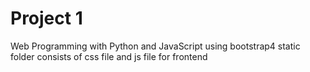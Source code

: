 # Project 1

Web Programming with Python and JavaScript
using bootstrap4
static folder consists of css file and js file for frontend 